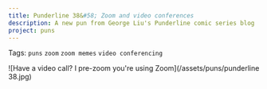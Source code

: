 ```yaml
---
title: Punderline 38&#58; Zoom and video conferences
description: A new pun from George Liu's Punderline comic series blog
project: puns
---
```

Tags: `puns` `zoom` `zoom memes` `video conferencing`

![Have a video call? I pre-zoom you're using Zoom](/assets/puns/punderline 38.jpg)
